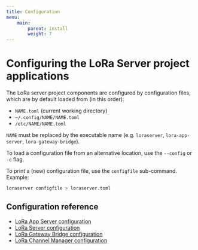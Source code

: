 ```yaml
---
title: Configuration
menu:
    main:
        parent: install
        weight: 7
---
```


# Configuring the LoRa Server project applications

The LoRa server project components are configured by configuration files,
which are by default loaded from (in this order):

* `NAME.toml` (current working directory)
* `~/.config/NAME/NAME.toml`
* `/etc/NAME/NAME.toml`

`NAME` must be replaced by the executable name (e.g. `loraserver`, 
`lora-app-server`, `lora-gateway-bridge`).

To load a configuration file from an alternative location, use
the `--config` or `-c` flag.

To print a (new) configuration file, use the `configfile` sub-command. Example:

```bash
loraserver configfile > loraserver.toml
```

## Configuration reference

* [LoRa App Server configuration](/lora-app-server/install/config/)
* [LoRa Server configuration](/loraserver/install/config/)
* [LoRa Gateway Bridge configuration](/lora-gateway-bridge/config/)
* [LoRa Channel Manager configuration](/lora-channel-manager/config/)
